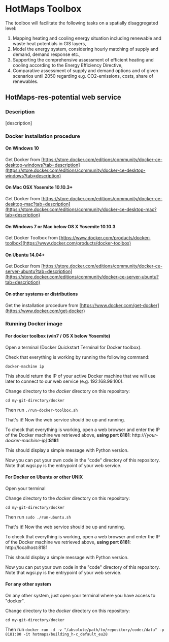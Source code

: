 # HotMaps Toolbox
The toolbox will facilitate the following tasks on a spatially disaggregated level: 

1. Mapping heating and cooling energy situation including renewable and waste heat potentials in GIS layers,
2. Model the energy system, considering hourly matching of supply and demand, demand response etc.,
3. Supporting the comprehensive assessment of efficient heating and cooling according to the Energy Efficiency Directive,
4. Comparative assessment of supply and demand options and of given scenarios until 2050 regarding e.g. CO2-emissions, costs, share of renewables.


## HotMaps-res-potential web service
### Description
[description]

### Docker installation procedure
#### On Windows 10
Get Docker from [https://store.docker.com/editions/community/docker-ce-desktop-windows?tab=description](https://store.docker.com/editions/community/docker-ce-desktop-windows?tab=description)
#### On Mac OSX Yosemite 10.10.3+
Get Docker from [https://store.docker.com/editions/community/docker-ce-desktop-mac?tab=description](https://store.docker.com/editions/community/docker-ce-desktop-mac?tab=description)
#### On Windows 7 or Mac below OS X Yosemite 10.10.3
Get Docker Toolbox from [https://www.docker.com/products/docker-toolbox](https://www.docker.com/products/docker-toolbox)
#### On Ubuntu 14.04+
Get Docker from [https://store.docker.com/editions/community/docker-ce-server-ubuntu?tab=description](https://store.docker.com/editions/community/docker-ce-server-ubuntu?tab=description)
#### On other systems or distributions
Get the installation procedure from [https://www.docker.com/get-docker](https://www.docker.com/get-docker)
### Running Docker image
#### For docker toolbox (win7 / OS X below Yosemite)
Open a terminal (Docker Quickstart Terminal for Docker toolbox).

Check that everything is working by running the following command:

`docker-machine ip`

This should return the IP of your active Docker machine that we will use later to connect to our web service (e.g. 192.168.99.100).

Change directory to the *docker* directory on this repository:

`cd my-git-directory/docker`

Then run `./run-docker-toolbox.sh`

That's it! Now the web service should be up and running.

To check that everything is working, open a web browser and enter the IP of the Docker machine we retrieved above, **using port 8181**: http://*{your-docker-machine-ip}***:8181**

This should display a simple message with Python version.

Now you can put your own code in the "code" directory of this repository. Note that wgsi.py is the entrypoint of your web service.

#### For Docker on Ubuntu or other UNIX
Open your terminal

Change directory to the *docker* directory on this repository:

`cd my-git-directory/docker`

Then run `sudo ./run-ubuntu.sh`

That's it! Now the web service should be up and running.

To check that everything is working, open a web browser and enter the IP of the Docker machine we retrieved above, **using port 8181**: http://localhost:8181

This should display a simple message with Python version.

Now you can put your own code in the "code" directory of this repository. Note that wgsi.py is the entrypoint of your web service.

#### For any other system
On any other system, just open your terminal where you have access to "docker".

Change directory to the *docker* directory on this repository:

`cd my-git-directory/docker`

Then run `docker run -d -v "/absolute/path/to/repository/code:/data" -p 8181:80 -it hotmaps/building_h-c_default_eu28`